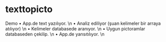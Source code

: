 # texttopicto

Demo
•	App.de text yazılıyor. \n 
•	Analiz ediliyor (şuan kelimeler bir arraya atılıyor) \n
•	Kelimeler databasede aranıyor. \n
•	Uygun pictoramlar databaseden çekilip. \n 
•	App.de yansıtılıyor. \n
